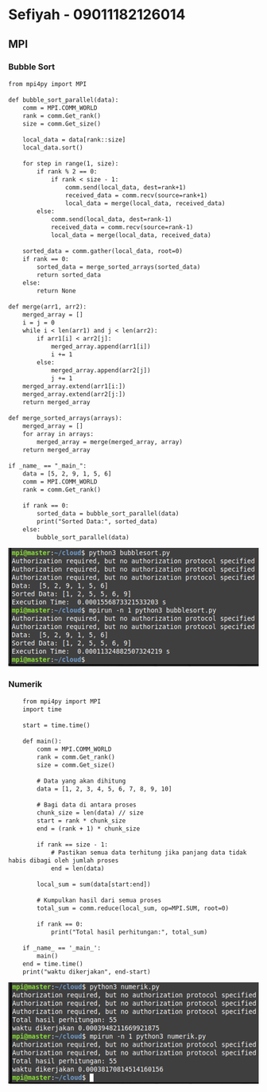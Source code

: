 # Sefiyah - 09011182126014

## MPI

### Bubble Sort
    from mpi4py import MPI
    
    def bubble_sort_parallel(data):
        comm = MPI.COMM_WORLD
        rank = comm.Get_rank()
        size = comm.Get_size()
        
        local_data = data[rank::size]
        local_data.sort()
        
        for step in range(1, size):
            if rank % 2 == 0:
                if rank < size - 1:
                    comm.send(local_data, dest=rank+1)
                    received_data = comm.recv(source=rank+1)
                    local_data = merge(local_data, received_data)
            else:
                comm.send(local_data, dest=rank-1)
                received_data = comm.recv(source=rank-1)
                local_data = merge(local_data, received_data)
        
        sorted_data = comm.gather(local_data, root=0)
        if rank == 0:
            sorted_data = merge_sorted_arrays(sorted_data)
            return sorted_data
        else:
            return None
    
    def merge(arr1, arr2):
        merged_array = []
        i = j = 0
        while i < len(arr1) and j < len(arr2):
            if arr1[i] < arr2[j]:
                merged_array.append(arr1[i])
                i += 1
            else:
                merged_array.append(arr2[j])
                j += 1
        merged_array.extend(arr1[i:])
        merged_array.extend(arr2[j:])
        return merged_array
    
    def merge_sorted_arrays(arrays):
        merged_array = []
        for array in arrays:
            merged_array = merge(merged_array, array)
        return merged_array
    
    if _name_ == "_main_":
        data = [5, 2, 9, 1, 5, 6]
        comm = MPI.COMM_WORLD
        rank = comm.Get_rank()
        
        if rank == 0:
            sorted_data = bubble_sort_parallel(data)
            print("Sorted Data:", sorted_data)
        else:
            bubble_sort_parallel(data)
![image](screenshoot/1.png)

### Numerik
        from mpi4py import MPI
        import time
        
        start = time.time()
        
        def main():
            comm = MPI.COMM_WORLD
            rank = comm.Get_rank()
            size = comm.Get_size()
        
            # Data yang akan dihitung
            data = [1, 2, 3, 4, 5, 6, 7, 8, 9, 10]
        
            # Bagi data di antara proses
            chunk_size = len(data) // size
            start = rank * chunk_size
            end = (rank + 1) * chunk_size
        
            if rank == size - 1:
                # Pastikan semua data terhitung jika panjang data tidak habis dibagi oleh jumlah proses
                end = len(data)
        
            local_sum = sum(data[start:end])
        
            # Kumpulkan hasil dari semua proses
            total_sum = comm.reduce(local_sum, op=MPI.SUM, root=0)
        
            if rank == 0:
                print("Total hasil perhitungan:", total_sum)
        
        if _name_ == '_main_':
            main()
        end = time.time()
        print("waktu dikerjakan", end-start)
![image](screenshoot/2.png)
